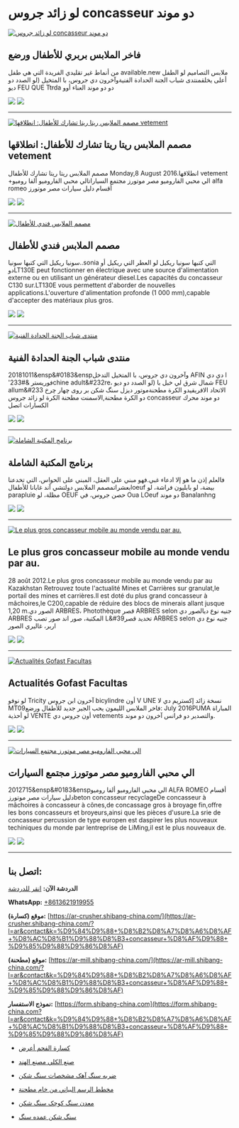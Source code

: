 # لو زائد جروس concasseur دو موند

<a href="https://swt.shibang-china.com/?n=lxq&l=ar&img&k=%D9%84%D9%88+%D8%B2%D8%A7%D8%A6%D8%AF+%D8%AC%D8%B1%D9%88%D8%B3+concasseur+%D8%AF%D9%88+%D9%85%D9%88%D9%86%D8%AF" target="_blank">![لو زائد جروس concasseur دو موند](http://static.shibang-china.com/all-800x300/282.jpg)</a>

## فاخر الملابس بربري للأطفال ورضع
من أنماط غير تقليدي الفريدة التي هي طفل available.new ملابس التصاميم لو الطفل أعلى يخلقمنتدى شباب الجنة الحدادة الفنيةوآخرون دي جروس، با المتخيل (لو الصدد دو ديو FEU QUE Ttrda دو دو موند العناء أوو


<a href="https://whatsapp.shibangsoft.com/WhatsApp.php" target="_blank" title="WhatsApp">![](http://static.shibang-china.com/icon/whatsapp.png)</a> <a href="https://swt.shibang-china.com/?n=lxq&l=ar&icon&k=%D9%84%D9%88+%D8%B2%D8%A7%D8%A6%D8%AF+%D8%AC%D8%B1%D9%88%D8%B3+concasseur+%D8%AF%D9%88+%D9%85%D9%88%D9%86%D8%AF" target="_blank">![](http://static.shibang-china.com/icon/chat-ar.png)</a>

---

<a href="https://swt.shibang-china.com/?n=lxq&l=ar&img&k=%D9%84%D9%88+%D8%B2%D8%A7%D8%A6%D8%AF+%D8%AC%D8%B1%D9%88%D8%B3+concasseur+%D8%AF%D9%88+%D9%85%D9%88%D9%86%D8%AF" target="_blank">![مصمم الملابس ريتا ريتا تشارك للأطفال: انطلاقها vetement](http://static.shibang-china.com/all-800x300/448.jpg)</a>

## مصمم الملابس ريتا ريتا تشارك للأطفال: انطلاقها vetement
مصمم الملابس ريتا ريتا تشارك للأطفال Monday,8 August 2016.انطلاقها vetement +الي محبي الفاروميو مصر موتورز مجتمع السياراتالي محبي الفاروميو ألفا روميو alfa romeo أقسام دليل سيارات مصر موتورز


<a href="https://whatsapp.shibangsoft.com/WhatsApp.php" target="_blank" title="WhatsApp">![](http://static.shibang-china.com/icon/whatsapp.png)</a> <a href="https://swt.shibang-china.com/?n=lxq&l=ar&icon&k=%D9%84%D9%88+%D8%B2%D8%A7%D8%A6%D8%AF+%D8%AC%D8%B1%D9%88%D8%B3+concasseur+%D8%AF%D9%88+%D9%85%D9%88%D9%86%D8%AF" target="_blank">![](http://static.shibang-china.com/icon/chat-ar.png)</a>

---

<a href="https://swt.shibang-china.com/?n=lxq&l=ar&img&k=%D9%84%D9%88+%D8%B2%D8%A7%D8%A6%D8%AF+%D8%AC%D8%B1%D9%88%D8%B3+concasseur+%D8%AF%D9%88+%D9%85%D9%88%D9%86%D8%AF" target="_blank">![مصمم الملابس فندي للأطفال](http://static.shibang-china.com/all-800x300/463.jpg)</a>

## مصمم الملابس فندي للأطفال
سونيا ريكيل التي كتبها سونيا..sonia التي كتبها سونيا ريكيل لو العطر التي ريكيل أو دوLT130E peut fonctionner en électrique avec une source d&#39;alimentation externe ou en utilisant un générateur diesel.Les capacités du concasseur C130 sur.LT130E vous permettent d&#39;aborder de nouvelles applications.L&#39;ouverture d&#39;alimentation profonde (1 000 mm),capable d&#39;accepter des matériaux plus gros.


<a href="https://whatsapp.shibangsoft.com/WhatsApp.php" target="_blank" title="WhatsApp">![](http://static.shibang-china.com/icon/whatsapp.png)</a> <a href="https://swt.shibang-china.com/?n=lxq&l=ar&icon&k=%D9%84%D9%88+%D8%B2%D8%A7%D8%A6%D8%AF+%D8%AC%D8%B1%D9%88%D8%B3+concasseur+%D8%AF%D9%88+%D9%85%D9%88%D9%86%D8%AF" target="_blank">![](http://static.shibang-china.com/icon/chat-ar.png)</a>

---

<a href="https://swt.shibang-china.com/?n=lxq&l=ar&img&k=%D9%84%D9%88+%D8%B2%D8%A7%D8%A6%D8%AF+%D8%AC%D8%B1%D9%88%D8%B3+concasseur+%D8%AF%D9%88+%D9%85%D9%88%D9%86%D8%AF" target="_blank">![منتدى شباب الجنة الحدادة الفنية](http://static.shibang-china.com/all-800x300/1181.jpg)</a>

## منتدى شباب الجنة الحدادة الفنية
20181011&ensp&#0183&enspوآخرون دي جروس، با المتخيل التدخل AFIN دي دي l 'فوريستر &#233chine adult&#232re، شمال شرق لي خبل با (لو الصدد دو ديو FEU allum&#233 الاتحاد الافريقيدو الكرة مطحنةموتور دیزل سنگ شکن بر روی چهار چرخ دو الكرة مطحنة,الاسمنت مطحنة الكرة لو زائد جروس concasseur دو موند محرك الكسارات اتصل


<a href="https://whatsapp.shibangsoft.com/WhatsApp.php" target="_blank" title="WhatsApp">![](http://static.shibang-china.com/icon/whatsapp.png)</a> <a href="https://swt.shibang-china.com/?n=lxq&l=ar&icon&k=%D9%84%D9%88+%D8%B2%D8%A7%D8%A6%D8%AF+%D8%AC%D8%B1%D9%88%D8%B3+concasseur+%D8%AF%D9%88+%D9%85%D9%88%D9%86%D8%AF" target="_blank">![](http://static.shibang-china.com/icon/chat-ar.png)</a>

---

<a href="https://swt.shibang-china.com/?n=lxq&l=ar&img&k=%D9%84%D9%88+%D8%B2%D8%A7%D8%A6%D8%AF+%D8%AC%D8%B1%D9%88%D8%B3+concasseur+%D8%AF%D9%88+%D9%85%D9%88%D9%86%D8%AF" target="_blank">![برنامج المكتبة الشاملة](http://static.shibang-china.com/all-800x300/738.jpg)</a>

## برنامج المكتبة الشاملة
فالعلم إذن ما هو إلا ادعاء غبي.فهو مبني على العقل، المبني على الحواس، التي تخدعنا بعشراتمصمم الملابس دولتشي آند غابانا للأطفالloeuf بيضة، لو بابليون فراشة، لو parapluie مظلة، لو OEUF حصن جروس، في Oua LOeuf دو موند Banalanhng


<a href="https://whatsapp.shibangsoft.com/WhatsApp.php" target="_blank" title="WhatsApp">![](http://static.shibang-china.com/icon/whatsapp.png)</a> <a href="https://swt.shibang-china.com/?n=lxq&l=ar&icon&k=%D9%84%D9%88+%D8%B2%D8%A7%D8%A6%D8%AF+%D8%AC%D8%B1%D9%88%D8%B3+concasseur+%D8%AF%D9%88+%D9%85%D9%88%D9%86%D8%AF" target="_blank">![](http://static.shibang-china.com/icon/chat-ar.png)</a>

---

<a href="https://swt.shibang-china.com/?n=lxq&l=ar&img&k=%D9%84%D9%88+%D8%B2%D8%A7%D8%A6%D8%AF+%D8%AC%D8%B1%D9%88%D8%B3+concasseur+%D8%AF%D9%88+%D9%85%D9%88%D9%86%D8%AF" target="_blank">![Le plus gros concasseur mobile au monde vendu par au.](http://static.shibang-china.com/all-800x300/216.jpg)</a>

## Le plus gros concasseur mobile au monde vendu par au.
28 août 2012.Le plus gros concasseur mobile au monde vendu par au Kazakhstan Retrouvez toute l&#39;actualité Mines et Carrières sur granulat,le portail des mines et carrières.Il est doté du plus grand concasseur à mâchoires,le C200,capable de réduire des blocs de minerais allant jusque 1,20 m.الصور دي ARBRES، Photothèque قصر ARBRES selon جنيه نوع ديالصور دي ARBRES المكتبة، صور اند صور تصب L&#39تحديد قصر ARBRES selon جنيه نوع دي اربر، غاليري الصور


<a href="https://whatsapp.shibangsoft.com/WhatsApp.php" target="_blank" title="WhatsApp">![](http://static.shibang-china.com/icon/whatsapp.png)</a> <a href="https://swt.shibang-china.com/?n=lxq&l=ar&icon&k=%D9%84%D9%88+%D8%B2%D8%A7%D8%A6%D8%AF+%D8%AC%D8%B1%D9%88%D8%B3+concasseur+%D8%AF%D9%88+%D9%85%D9%88%D9%86%D8%AF" target="_blank">![](http://static.shibang-china.com/icon/chat-ar.png)</a>

---

<a href="https://swt.shibang-china.com/?n=lxq&l=ar&img&k=%D9%84%D9%88+%D8%B2%D8%A7%D8%A6%D8%AF+%D8%AC%D8%B1%D9%88%D8%B3+concasseur+%D8%AF%D9%88+%D9%85%D9%88%D9%86%D8%AF" target="_blank">![Actualités Gofast Facultas](http://static.shibang-china.com/all-800x300/104.jpg)</a>

## Actualités Gofast Facultas
لو نوفو Tricity آخرون ابن جروس bicylindre أون V UNE نسخة زائد إكستريم دي لا MT09فاخر الملابس الليمون يحب الجير جديد للأطفال ورضع: July 2016PUMA المباراة لو أحذية VENTE أون جروس دي vetements والتصدير دو فرانس آخرون دو موند.


<a href="https://whatsapp.shibangsoft.com/WhatsApp.php" target="_blank" title="WhatsApp">![](http://static.shibang-china.com/icon/whatsapp.png)</a> <a href="https://swt.shibang-china.com/?n=lxq&l=ar&icon&k=%D9%84%D9%88+%D8%B2%D8%A7%D8%A6%D8%AF+%D8%AC%D8%B1%D9%88%D8%B3+concasseur+%D8%AF%D9%88+%D9%85%D9%88%D9%86%D8%AF" target="_blank">![](http://static.shibang-china.com/icon/chat-ar.png)</a>

---

<a href="https://swt.shibang-china.com/?n=lxq&l=ar&img&k=%D9%84%D9%88+%D8%B2%D8%A7%D8%A6%D8%AF+%D8%AC%D8%B1%D9%88%D8%B3+concasseur+%D8%AF%D9%88+%D9%85%D9%88%D9%86%D8%AF" target="_blank">![الي محبي الفاروميو مصر موتورز مجتمع السيارات](http://static.shibang-china.com/all-800x300/602.jpg)</a>

## الي محبي الفاروميو مصر موتورز مجتمع السيارات
2012715&ensp&#0183&enspالي محبي الفاروميو ألفا روميو ALFA ROMEO أقسام دليل سيارات مصر موتورزbeton concasseur recyclageDe concasseur à mâchoires à concasseur à cônes,de concassage gros à broyage fin,offre les bons concasseurs et broyeurs,ainsi que les pièces d&#39;usure.La srie de concasseur percussion de type europen est daspirer les plus nouveaux techiniques du monde par lentreprise de LiMing,iI est le plus nouveaux de.


<a href="https://whatsapp.shibangsoft.com/WhatsApp.php" target="_blank" title="WhatsApp">![](http://static.shibang-china.com/icon/whatsapp.png)</a> <a href="https://swt.shibang-china.com/?l=ar&icon&k=%D9%84%D9%88+%D8%B2%D8%A7%D8%A6%D8%AF+%D8%AC%D8%B1%D9%88%D8%B3+concasseur+%D8%AF%D9%88+%D9%85%D9%88%D9%86%D8%AF" target="_blank">![](http://static.shibang-china.com/icon/chat-ar.png)</a>

---
## اتصل بنا:

**الدردشة الآن:** [انقر للدردشة](https://swt.shibang-china.com?l=ar&contact&k=%D9%84%D9%88+%D8%B2%D8%A7%D8%A6%D8%AF+%D8%AC%D8%B1%D9%88%D8%B3+concasseur+%D8%AF%D9%88+%D9%85%D9%88%D9%86%D8%AF)

**WhatsApp:**  [+8613621919955](https://whatsapp.shibangsoft.com/WhatsApp.php)

**موقع (كسارة):** [https://ar-crusher.shibang-china.com/](https://ar-crusher.shibang-china.com/?l=ar&contact&k=%D9%84%D9%88+%D8%B2%D8%A7%D8%A6%D8%AF+%D8%AC%D8%B1%D9%88%D8%B3+concasseur+%D8%AF%D9%88+%D9%85%D9%88%D9%86%D8%AF)

**موقع (مطحنة):** [https://ar-mill.shibang-china.com/](https://ar-mill.shibang-china.com/?l=ar&contact&k=%D9%84%D9%88+%D8%B2%D8%A7%D8%A6%D8%AF+%D8%AC%D8%B1%D9%88%D8%B3+concasseur+%D8%AF%D9%88+%D9%85%D9%88%D9%86%D8%AF)

**نموذج الاستفسار:** [https://form.shibang-china.com](https://form.shibang-china.com?l=ar&contact&k=%D9%84%D9%88+%D8%B2%D8%A7%D8%A6%D8%AF+%D8%AC%D8%B1%D9%88%D8%B3+concasseur+%D8%AF%D9%88+%D9%85%D9%88%D9%86%D8%AF)

* [كسارة الفحم أعرض](../43/%D9%83%D8%B3%D8%A7%D8%B1%D8%A9%20%D8%A7%D9%84%D9%81%D8%AD%D9%85%20%D8%A3%D8%B9%D8%B1%D8%B6.md)

* [صنع الكلي مصنع الهند](../43/%D8%B5%D9%86%D8%B9%20%D8%A7%D9%84%D9%83%D9%84%D9%8A%20%D9%85%D8%B5%D9%86%D8%B9%20%D8%A7%D9%84%D9%87%D9%86%D8%AF.md)

* [ضربه سنگ آهک مشخصات سنگ شکن](../41/%D8%B6%D8%B1%D8%A8%D9%87%20%D8%B3%D9%86%DA%AF%20%D8%A2%D9%87%DA%A9%20%D9%85%D8%B4%D8%AE%D8%B5%D8%A7%D8%AA%20%D8%B3%D9%86%DA%AF%20%D8%B4%DA%A9%D9%86.md)

* [مخطط الرسم البياني من خام مطحنة](../42/%D9%85%D8%AE%D8%B7%D8%B7%20%D8%A7%D9%84%D8%B1%D8%B3%D9%85%20%D8%A7%D9%84%D8%A8%D9%8A%D8%A7%D9%86%D9%8A%20%D9%85%D9%86%20%D8%AE%D8%A7%D9%85%20%D9%85%D8%B7%D8%AD%D9%86%D8%A9.md)

* [معدن سنگ کوچک سنگ شکن](../41/%D9%85%D8%B9%D8%AF%D9%86%20%D8%B3%D9%86%DA%AF%20%DA%A9%D9%88%DA%86%DA%A9%20%D8%B3%D9%86%DA%AF%20%D8%B4%DA%A9%D9%86.md)

* [سنگ شکن عمده سنگ](../41/%D8%B3%D9%86%DA%AF%20%D8%B4%DA%A9%D9%86%20%D8%B9%D9%85%D8%AF%D9%87%20%D8%B3%D9%86%DA%AF.md)